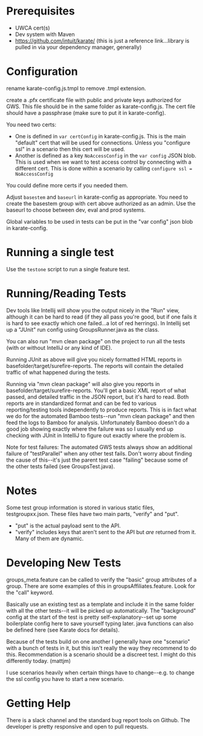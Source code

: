 # Prerequisites

* UWCA cert(s)
* Dev system with Maven
* https://github.com/intuit/karate/  (this is just a reference link...library is pulled in via your dependency manager, 
generally)

# Configuration

rename karate-config.js.tmpl to remove .tmpl extension.

create a .pfx certificate file with public and private keys authorized for GWS.  This file should be in the same 
folder as karate-config.js.  The cert file should have a passphrase (make sure to put it in karate-config).  

You need two certs:

* One is defined in ```var certConfig``` in karate-config.js.  This is the main "default" cert that will be used for 
connections.  Unless you "configure ssl" in a scenario then this cert will be used.  
* Another is defined as a key ```NoAccessConfig``` in the ```var config``` JSON blob.  This is used when we want
to test access control by connecting with a different cert.  This is done within a scenario by calling
```configure ssl = NoAccessConfig```

You could define more certs if you needed them.  

Adjust ```basestem``` and ```baseurl``` in karate-config as appropriate.  You need to create the basestem group with 
cert above authorized as an admin.  Use the baseurl to choose between dev, eval and prod systems.

Global variables to be used in tests can be put in the "var config" json blob in karate-config.  

# Running a single test

Use the ```testone``` script to run a single feature test.

# Running/Reading Tests

Dev tools like Intellij will show you the output nicely in the "Run" view, although it can be hard to read (if they all pass you're good,
but if one fails it is hard to see exactly which one failed...a lot of red herrings).  In Intellij set up a "JUnit" 
run config using GroupsRunner.java as the class.  

You can also run "mvn clean package" on the project to run all the tests (with or without IntelliJ or any kind of IDE).  

Running JUnit as above will give you nicely formatted HTML reports in basefolder/target/surefire-reports.  The reports
will contain the detailed traffic of what happened during the tests.  

Running via "mvn clean package" will also give you reports in basefolder/target/surefire-reports.  You'll get a basic XML 
report of what passed, and detailed traffic in the JSON report, but it's hard to read.  Both reports are in standardized
 format and can be fed to various reporting/testing tools independently to produce reports.  This is in fact what we do
 for the automated Bamboo tests--run "mvn clean package" and then feed the logs to Bamboo for analysis.  Unfortunately 
 Bamboo doesn't do a good job showing exactly where the failure was so I usually end up checking with JUnit in IntelliJ
 to figure out exactly where the problem is.    
 
 Note for test failures:  The automated GWS tests always show an additional failure of "testParallel" when any other 
 test fails.  Don't worry about finding the cause of this--it's just the parent test case "failing" because some of
 the other tests failed (see GroupsTest.java).  

# Notes

Some test group information is stored in various static files, testgroupxx.json.  These files have two main parts, "verify" and "put".  

* "put" is the actual payload sent to the API.  
* "verify" includes keys that aren't sent to the API but *are* returned from it.  Many of them are dynamic.  

# Developing New Tests

groups_meta.feature can be called to verify the "basic" group attributes of a group.  There are some examples of this
in groupsAffiliates.feature.  Look for the "call" keyword.  

Basically use an existing test as a template and include it in the same folder with all the other tests--it will be 
picked up automatically.  The "background" config at the start of the test is pretty self-explanatory--set up some
boilerplate config here to save yourself typing later.  java functions can also be defined here (see Karate docs for
details).  

Because of the tests build on one another I generally have one "scenario" with a bunch of tests in it, but this isn't
really the way they recommend to do this.  Recommendation is a scenario should be a discreet test.  I might do
this differently today.  (mattjm)

I use scenarios heavily when certain things have to change--e.g. to change the ssl config you have to start a new 
scenario.  

# Getting Help

There is a slack channel and the standard bug report tools on Github.  The developer is pretty responsive and open to 
pull requests.  
